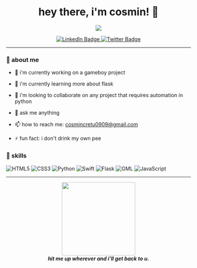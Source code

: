 <h1 align="center">hey there, i'm cosmin! 👋</h1>

<p align="center">
<img src="https://readme-typing-svg.herokuapp.com/?lines=welcome;i+like+creating+things+from+nothing&center=true&width=500&height=50">
</p>

<p align="center">
<a href="https://www.linkedin.com/in/cosmin-cretu-349002306/">
<img src="https://img.shields.io/badge/-linkedin-blue?style=flat-square&logo=Linkedin&logoColor=white&link=https://www.linkedin.com/in/your-linkedin-profile/" alt="LinkedIn Badge">
</a>
<a href="https://twitter.com/inkdPG">
<img src="https://img.shields.io/badge/-twitter-1ca0f1?style=flat-square&labelColor=1ca0f1&logo=twitter&logoColor=white&link=https://twitter.com/your-twitter-handle" alt="Twitter Badge">
</a>
</p>

---

### 🌟 about me 

- 🔭 i'm currently working on a gameboy project

- 🌱 i'm currently learning more about flask 

- 👯 i'm looking to collaborate on any project that requires automation in python

- 💬 ask me anything

- 📫 how to reach me: cosmincretu0909@gmail.com  

- ⚡ fun fact: i don't drink my own pee

### 🚀 skills

<p align="left">
<img src="https://img.shields.io/badge/-html5-E34F26?style=flat-square&logo=html5&logoColor=white" alt="HTML5">
<img src="https://img.shields.io/badge/-css3-1572B6?style=flat-square&logo=css3&logoColor=white" alt="CSS3">  
<img src="https://img.shields.io/badge/-python-3776AB?style=flat-square&logo=Python&logoColor=white" alt="Python">
<img src="https://img.shields.io/badge/-swift-FA7343?style=flat-square&logo=Swift&logoColor=white" alt="Swift">
<img src="https://img.shields.io/badge/-flask-000000?style=flat-square&logo=Flask&logoColor=white" alt="Flask">
<img src="https://img.shields.io/badge/-gml-8CC445?style=flat-square&logo=gamemaker-studio&logoColor=white" alt="GML">
<img src="https://img.shields.io/badge/-javascript-F7DF1E?style=flat-square&logo=JavaScript&logoColor=black" alt="JavaScript">  
</p>

---

<p align="center">
<img src="https://media.giphy.com/media/5LukhZkYzESOs/giphy.gif" width="200">
<br>
<em><b>hit me up wherever and i'll get back to u.</b></em>
</p>
